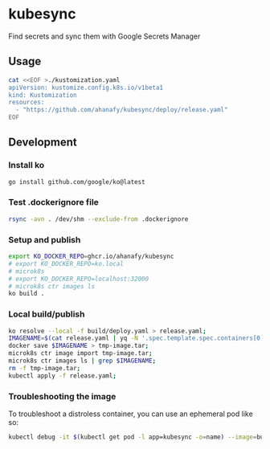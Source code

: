 # kubesync

Find secrets and sync them with Google Secrets Manager

## Usage

```sh
cat <<EOF >./kustomization.yaml
apiVersion: kustomize.config.k8s.io/v1beta1
kind: Kustomization
resources:
  - "https://github.com/ahanafy/kubesync/deploy/release.yaml"
EOF
```

## Development

### Install ko

```sh
go install github.com/google/ko@latest
```

### Test .dockerignore file

```sh
rsync -avn . /dev/shm --exclude-from .dockerignore
```

### Setup and publish

```sh
export KO_DOCKER_REPO=ghcr.io/ahanafy/kubesync
# export KO_DOCKER_REPO=ko.local
# microk8s
# export KO_DOCKER_REPO=localhost:32000
# microk8s ctr images ls
ko build .
```

### Local build/publish

```sh
ko resolve --local -f build/deploy.yaml > release.yaml;
IMAGENAME=$(cat release.yaml | yq -N '.spec.template.spec.containers[0] | with_entries( select( .value != null ) ) .image');
docker save $IMAGENAME > tmp-image.tar;
microk8s ctr image import tmp-image.tar;
microk8s ctr images ls | grep $IMAGENAME;
rm -f tmp-image.tar;
kubectl apply -f release.yaml;
```

### Troubleshooting the image

To troubleshoot a distroless container, you can use an ephemeral pod like so:

```sh
kubectl debug -it $(kubectl get pod -l app=kubesync -o=name) --image=busybox
```